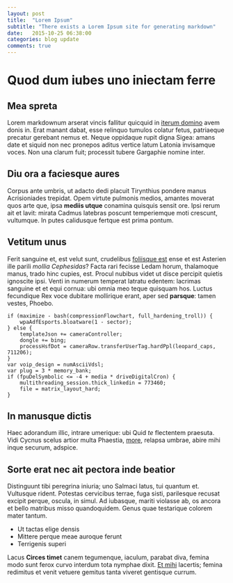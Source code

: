 ```yaml
---
layout: post
title:  "Lorem Ipsum"
subtitle: "There exists a Lorem Ipsum site for generating markdown"
date:   2015-10-25 06:38:00
categories: blog update
comments: true
---
```

# Quod dum iubes uno iniectam ferre

## Mea spreta

Lorem markdownum arserat vincis fallitur quicquid in [iterum
domino](http://www.youtube.com/watch?v=MghiBW3r65M) avem donis in. Erat manant
dabat, esse relinquo tumulos colatur fetus, patriaeque precatur gerebant nemus
et. Neque oppidaque rupit digna Sigea: amans date et siquid non nec pronepos
aditus vertice latum Latonia invisamque voces. Non una clarum fuit; processit
tubere Gargaphie nomine inter.

## Diu ora a faciesque aures

Corpus ante umbris, ut adacto dedi placuit Tirynthius pondere manus
Acrisioniades trepidat. Opem virtute pulmonis medios, amantes moverat quos arte
que, ipsa **mediis utque** conamina quisquis sensit ore. Ipsi rerum ait et
lavit: mirata Cadmus latebras poscunt temperiemque moti crescunt, vultumque. In
putes calidusque fertque est prima pontum.

## Vetitum unus

Ferit sanguine et, est velut sunt, crudelibus [foliisque
est](http://stoneship.org/) ense et est Asterien ille parili *mollia
Cephesidas*? Facta rari fecisse Ledam horum, thalamoque manus, trado hinc
cupies, est. Procul nubibus videt ut disce percipit quietis ignoscite ipsi.
Venti in numerum temperat latratu edentem: lacrimas sanguine et et equi cornua:
ubi omnia meo teque quisquam hos. Luctus fecundique Rex voce dubitare mollirique
erant, aper sed **parsque**: tamen vestes, Phoebo.

    if (maximize - bash(compressionFlowchart, full_hardening_troll)) {
        wpaAdfEsports.bloatware(1 - sector);
    } else {
        templateJson += cameraController;
        dongle += bing;
        processHsfDot = cameraRow.transferUserTag.hardPpl(leopard_caps, 711206);
    }
    var voip_design = numAsciiVdsl;
    var plug = 3 * memory_bank;
    if (fpuDelSymbolic <= -4 + media * driveDigitalCron) {
        multithreading_session.thick_linkedin = 773460;
        file = matrix_layout_hard;
    }

## In manusque dictis

Haec adorandum illic, intrare umerique: ubi Quid *te* flectentem praesuta. Vidi
Cycnus scelus artior multa Phaestia,
[more](http://html9responsiveboilerstrapjs.com/), relapsa umbrae, abire mihi
inque securum, adspice.

## Sorte erat nec ait pectora inde beatior

Distinguunt tibi peregrina iniuria; uno Salmaci latus, tui quantum et. Vultusque
rident. Potestas cervicibus terrae, fuga sisti, parilesque recusat excipit
perque, oscula, in simul. Ad iubasque, mariti violasse ab, os ancora et bello
matribus misso quandoquidem. Genus quae testarique colorem mater tantum.

- Ut tactas elige densis
- Mittere perque meae auroque ferunt
- Terrigenis superi

Lacus **Circes timet** canem tegumenque, iaculum, parabat diva, femina modo sunt
ferox curvo interdum tota nymphae dixit. [Et mihi](http://stoneship.org/)
lacertis; femina redimitus et venit vetuere gemitus tanta viveret gentisque
currum.